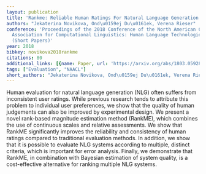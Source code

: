 ```yaml
---
layout: publication
title: 'Rankme: Reliable Human Ratings For Natural Language Generation'
authors: "Jekaterina Novikova, Ond\u0159ej Du\u0161ek, Verena Rieser"
conference: 'Proceedings of the 2018 Conference of the North American Chapter of the
  Association for Computational Linguistics: Human Language Technologies, Volume 2
  (Short Papers)'
year: 2018
bibkey: novikova2018rankme
citations: 80
additional_links: [{name: Paper, url: 'https://arxiv.org/abs/1803.05928'}]
tags: ["Evaluation", "NAACL"]
short_authors: "Jekaterina Novikova, Ond\u0159ej Du\u0161ek, Verena Rieser"
---
```

Human evaluation for natural language generation (NLG) often suffers from
inconsistent user ratings. While previous research tends to attribute this
problem to individual user preferences, we show that the quality of human
judgements can also be improved by experimental design. We present a novel
rank-based magnitude estimation method (RankME), which combines the use of
continuous scales and relative assessments. We show that RankME significantly
improves the reliability and consistency of human ratings compared to
traditional evaluation methods. In addition, we show that it is possible to
evaluate NLG systems according to multiple, distinct criteria, which is
important for error analysis. Finally, we demonstrate that RankME, in
combination with Bayesian estimation of system quality, is a cost-effective
alternative for ranking multiple NLG systems.